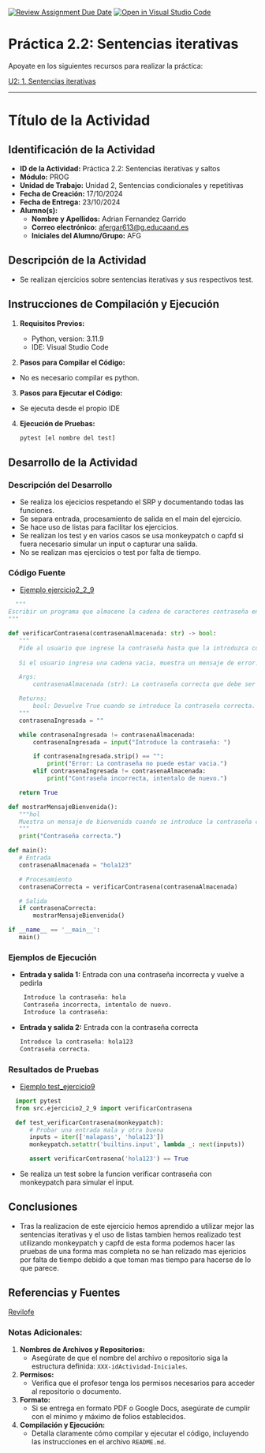 [![Review Assignment Due Date](https://classroom.github.com/assets/deadline-readme-button-22041afd0340ce965d47ae6ef1cefeee28c7c493a6346c4f15d667ab976d596c.svg)](https://classroom.github.com/a/qQgBV5uk)
[![Open in Visual Studio Code](https://classroom.github.com/assets/open-in-vscode-2e0aaae1b6195c2367325f4f02e2d04e9abb55f0b24a779b69b11b9e10269abc.svg)](https://classroom.github.com/online_ide?assignment_repo_id=16653889&assignment_repo_type=AssignmentRepo)
# Práctica 2.2: Sentencias iterativas

Apoyate en los siguientes recursos para realizar la práctica:

[U2: 1. Sentencias iterativas](https://revilofe.github.io/section1/u02/practica/PROG-U2.-Practica002/)

---

# Título de la Actividad

## Identificación de la Actividad
- **ID de la Actividad:** Práctica 2.2: Sentencias iterativas y saltos
- **Módulo:** PROG
- **Unidad de Trabajo:** Unidad 2, Sentencias condicionales y repetitivas
- **Fecha de Creación:** 17/10/2024
- **Fecha de Entrega:** 23/10/2024
- **Alumno(s):** 
  - **Nombre y Apellidos:** Adrian Fernandez Garrido
  - **Correo electrónico:** afergar613@g.educaand.es
  - **Iniciales del Alumno/Grupo:** AFG

## Descripción de la Actividad
- Se realizan ejercicios sobre sentencias iterativas y sus respectivos test.

## Instrucciones de Compilación y Ejecución
1. **Requisitos Previos:**
   - Python, version: 3.11.9
   - IDE: Visual Studio Code

2. **Pasos para Compilar el Código:**

- No es necesario compilar es python.

3. **Pasos para Ejecutar el Código:**

- Se ejecuta desde el propio IDE

4. **Ejecución de Pruebas:**
   ```bash
   pytest [el nombre del test]
   ```

## Desarrollo de la Actividad
### Descripción del Desarrollo

- Se realiza los ejecicios respetando el SRP y documentando todas las funciones.
- Se separa entrada, procesamiento de salida en el main del ejercicio.
- Se hace uso de listas para facilitar los ejercicios.
- Se realizan los test y en varios casos se usa monkeypatch o capfd si fuera necesario         simular un input o capturar una salida.
- No se realizan mas ejercicios o test por falta de tiempo.

### Código Fuente

- [Ejemplo ejercicio2_2_9](src/ejercicio2_2_9.py)

 ```python
   """
Escribir un programa que almacene la cadena de caracteres contraseña en una variable, pregunte al usuario por la contraseña hasta que introduzca la contraseña correcta.
"""

def verificarContrasena(contrasenaAlmacenada: str) -> bool:
    """
    Pide al usuario que ingrese la contraseña hasta que la introduzca correctamente.
    
    Si el usuario ingresa una cadena vacia, muestra un mensaje de error.

    Args:
        contrasenaAlmacenada (str): La contraseña correcta que debe ser ingresada.

    Returns:
        bool: Devuelve True cuando se introduce la contraseña correcta.
    """
    contrasenaIngresada = ""

    while contrasenaIngresada != contrasenaAlmacenada:
        contrasenaIngresada = input("Introduce la contraseña: ")

        if contrasenaIngresada.strip() == "":
            print("Error: La contraseña no puede estar vacia.")
        elif contrasenaIngresada != contrasenaAlmacenada:
            print("Contraseña incorrecta, intentalo de nuevo.")

    return True

def mostrarMensajeBienvenida():
    """hol
    Muestra un mensaje de bienvenida cuando se introduce la contraseña correcta.
    """
    print("Contraseña correcta.")

def main():
    # Entrada
    contrasenaAlmacenada = "hola123"

    # Procesamiento
    contrasenaCorrecta = verificarContrasena(contrasenaAlmacenada)

    # Salida
    if contrasenaCorrecta:
        mostrarMensajeBienvenida()

if __name__ == '__main__':
    main()

   ```

### Ejemplos de Ejecución
- **Entrada y salida 1:** Entrada con una contraseña incorrecta y vuelve a pedirla

  ```bash
   Introduce la contraseña: hola
   Contraseña incorrecta, intentalo de nuevo.
   Introduce la contraseña:
   ```

- **Entrada y salida 2:** Entrada con la contraseña correcta

   ```bash
   Introduce la contraseña: hola123
   Contraseña correcta.
   ```

### Resultados de Pruebas

- [Ejemplo test_ejercicio9](tests/test_ejercicio9.py)

 ```python
   import pytest
   from src.ejercicio2_2_9 import verificarContrasena

   def test_verificarContrasena(monkeypatch):
       # Probar una entrada mala y otra buena
       inputs = iter(['malapass', 'hola123'])
       monkeypatch.setattr('builtins.input', lambda _: next(inputs))

       assert verificarContrasena('hola123') == True
   ```

- Se realiza un test sobre la funcion verificar contraseña con monkeypatch para simular el input.

## Conclusiones

- Tras la realizacion de este ejercicio hemos aprendido a utilizar mejor las sentencias iterativas y el uso de listas tambien hemos realizado test utilizando monkeypatch y capfd de esta forma podemos hacer las pruebas de una forma mas completa no se han relizado mas ejericios por falta de tiempo debido a que toman mas tiempo para hacerse de lo que parece.

## Referencias y Fuentes

[Revilofe](https://revilofe.github.io/section1/)

### Notas Adicionales:
1. **Nombres de Archivos y Repositorios:**
   - Asegúrate de que el nombre del archivo o repositorio siga la estructura definida: `XXX-idActividad-Iniciales`.
2. **Permisos:**
   - Verifica que el profesor tenga los permisos necesarios para acceder al repositorio o documento.
3. **Formato:**
   - Si se entrega en formato PDF o Google Docs, asegúrate de cumplir con el mínimo y máximo de folios establecidos.
4. **Compilación y Ejecución:**
   - Detalla claramente cómo compilar y ejecutar el código, incluyendo las instrucciones en el archivo `README.md`.
